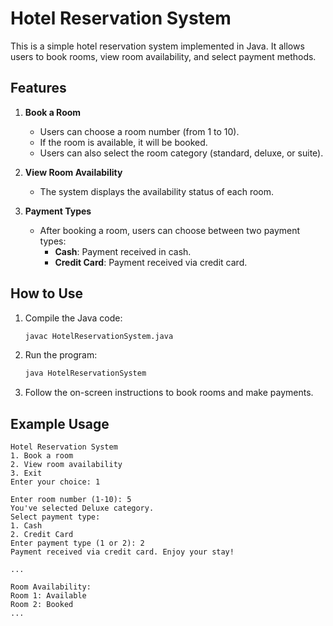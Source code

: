 # Hotel Reservation System

This is a simple hotel reservation system implemented in Java. It allows users to book rooms, view room availability, and select payment methods.

## Features

1. **Book a Room**
   - Users can choose a room number (from 1 to 10).
   - If the room is available, it will be booked.
   - Users can also select the room category (standard, deluxe, or suite).

2. **View Room Availability**
   - The system displays the availability status of each room.

3. **Payment Types**
   - After booking a room, users can choose between two payment types:
     - **Cash**: Payment received in cash.
     - **Credit Card**: Payment received via credit card.

## How to Use

1. Compile the Java code:
   ```bash
   javac HotelReservationSystem.java
   ```

2. Run the program:
   ```bash
   java HotelReservationSystem
   ```

3. Follow the on-screen instructions to book rooms and make payments.

## Example Usage

```
Hotel Reservation System
1. Book a room
2. View room availability
3. Exit
Enter your choice: 1

Enter room number (1-10): 5
You've selected Deluxe category.
Select payment type:
1. Cash
2. Credit Card
Enter payment type (1 or 2): 2
Payment received via credit card. Enjoy your stay!

...

Room Availability:
Room 1: Available
Room 2: Booked
...
```
